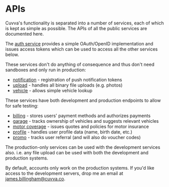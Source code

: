 # APIs

Cuvva's functionality is separated into a number of services, each of which is
kept as simple as possible. The APIs of all the public services are documented
here.

The [auth service](auth.md) provides a simple OAuth/OpenID implementation and
issues access tokens which can be used to access all the other services below.

These services don't do anything of consequence and thus don't need sandboxes
and only run in production:

- [notification](notification.md) - registration of push notification tokens
- [upload](upload.md) - handles all binary file uploads (e.g. photos)
- [vehicle](vehicle.md) - allows simple vehicle lookup

These services have both development and production endpoints to allow for safe testing:

- [billing](billing.md) - stores users' payment methods and authorizes payments
- [garage](garage.md) - tracks ownership of vehicles and suggests relevant vehicles
- [motor coverage](motor-coverage.md) - issues quotes and policies for motor insurance
- [profile](profile.md) - handles user profile data (name, birth date, etc.)
- [promo](promo.md) - tracks user referral (and will also do voucher codes)

The production-only services can be used with the development services also.
i.e. any file upload can be used with both the development and production
systems.

By default, accounts only work on the production systems. If you'd like access
to the development servers, drop me an email at
[james.billingham@cuvva.co](mailto:james.billingham@cuvva.co).
